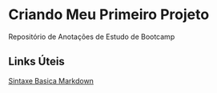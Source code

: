# Criando Meu Primeiro Projeto

Repositório de Anotações de Estudo de Bootcamp

## Links Úteis
[Sintaxe Basica Markdown](https://www.markdownguide.org/basic-syntax/)
